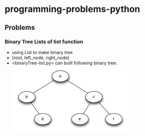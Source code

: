 # programming-problems-python

## Problems
### Binary Tree Lists of list function
 * using List to make binary tree
 * [root, left_node, right_node]
 * <binaryTree-list.py> can built following binary tree: <br />
    ![binary tree](assets/tree_ex.png)
